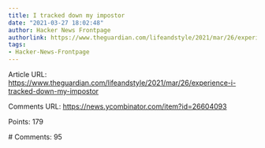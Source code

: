 ```yaml
---
title: I tracked down my impostor
date: "2021-03-27 18:02:48"
author: Hacker News Frontpage
authorlink: https://www.theguardian.com/lifeandstyle/2021/mar/26/experience-i-tracked-down-my-impostor
tags:
- Hacker-News-Frontpage
---
```


<p>Article URL: <a href="https://www.theguardian.com/lifeandstyle/2021/mar/26/experience-i-tracked-down-my-impostor">https://www.theguardian.com/lifeandstyle/2021/mar/26/experience-i-tracked-down-my-impostor</a></p>
<p>Comments URL: <a href="https://news.ycombinator.com/item?id=26604093">https://news.ycombinator.com/item?id=26604093</a></p>
<p>Points: 179</p>
<p># Comments: 95</p>

